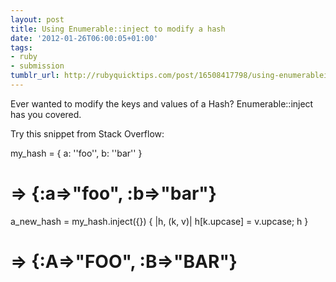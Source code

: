 ```yaml
---
layout: post
title: Using Enumerable::inject to modify a hash
date: '2012-01-26T06:00:05+01:00'
tags:
- ruby
- submission
tumblr_url: http://rubyquicktips.com/post/16508417798/using-enumerableinject-to-modify-a-hash
---
```

Ever wanted to modify the keys and values of a Hash? Enumerable::inject has you covered.

Try this snippet from Stack Overflow:


  my_hash = { a: ''foo'', b: ''bar'' }
# => {:a=>"foo", :b=>"bar"}
a_new_hash = my_hash.inject({}) { |h, (k, v)| h[k.upcase] = v.upcase; h }
# => {:A=>"FOO", :B=>"BAR"}
